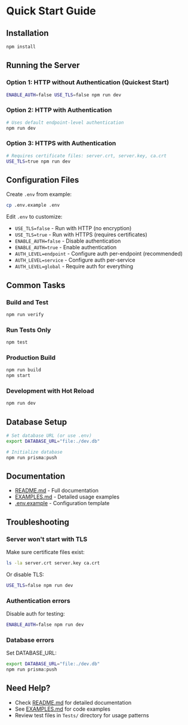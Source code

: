 # Quick Start Guide

## Installation

```bash
npm install
```

## Running the Server

### Option 1: HTTP without Authentication (Quickest Start)

```bash
ENABLE_AUTH=false USE_TLS=false npm run dev
```

### Option 2: HTTP with Authentication

```bash
# Uses default endpoint-level authentication
npm run dev
```

### Option 3: HTTPS with Authentication

```bash
# Requires certificate files: server.crt, server.key, ca.crt
USE_TLS=true npm run dev
```

## Configuration Files

Create `.env` from example:
```bash
cp .env.example .env
```

Edit `.env` to customize:
- `USE_TLS=false` - Run with HTTP (no encryption)
- `USE_TLS=true` - Run with HTTPS (requires certificates)
- `ENABLE_AUTH=false` - Disable authentication
- `ENABLE_AUTH=true` - Enable authentication
- `AUTH_LEVEL=endpoint` - Configure auth per-endpoint (recommended)
- `AUTH_LEVEL=service` - Configure auth per-service
- `AUTH_LEVEL=global` - Require auth for everything

## Common Tasks

### Build and Test
```bash
npm run verify
```

### Run Tests Only
```bash
npm test
```

### Production Build
```bash
npm run build
npm start
```

### Development with Hot Reload
```bash
npm run dev
```

## Database Setup

```bash
# Set database URL (or use .env)
export DATABASE_URL="file:./dev.db"

# Initialize database
npm run prisma:push
```

## Documentation

- [README.md](./README.md) - Full documentation
- [EXAMPLES.md](./EXAMPLES.md) - Detailed usage examples
- [.env.example](./.env.example) - Configuration template

## Troubleshooting

### Server won't start with TLS

Make sure certificate files exist:
```bash
ls -la server.crt server.key ca.crt
```

Or disable TLS:
```bash
USE_TLS=false npm run dev
```

### Authentication errors

Disable auth for testing:
```bash
ENABLE_AUTH=false npm run dev
```

### Database errors

Set DATABASE_URL:
```bash
export DATABASE_URL="file:./dev.db"
npm run prisma:push
```

## Need Help?

- Check [README.md](./README.md) for detailed documentation
- See [EXAMPLES.md](./EXAMPLES.md) for code examples
- Review test files in `Tests/` directory for usage patterns
